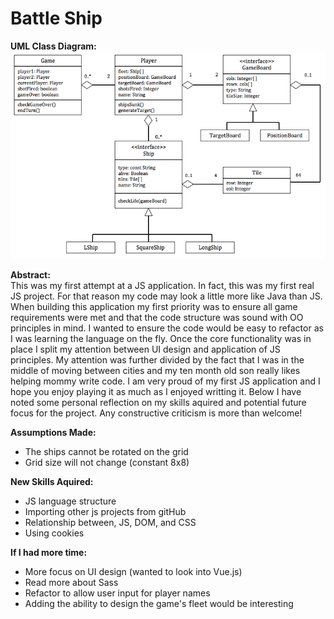 # Battle Ship

<b>UML Class Diagram:</b>
![alt text](https://github.com/kgaboriau/BattleShip/blob/master/classUML.png)


<b>Abstract:</b></br>
This was my first attempt at a JS application. In fact, this was my first real JS project. For that reason my code may look a little more like Java than JS. When building this application my first priority was to ensure all game requirements were met and that the code structure was sound with OO principles in mind. I wanted to ensure the code would be easy to refactor as I was learning the language on the fly. Once the core functionality was in place I split my attention between UI design and application of JS principles. My attention was further divided by the fact that I was in the middle of moving between cities and my ten month old son really likes helping mommy write code. I am very proud of my first JS application and I hope you enjoy playing it as much as I enjoyed writting it. Below I have noted some personal reflection on my skills aquired and potential future focus for the project. Any constructive criticism is more than welcome!


<b>Assumptions Made:</b> 
- The ships cannot be rotated on the grid
- Grid size will not change (constant 8x8)

<b>New Skills Aquired:</b> 
- JS language structure
- Importing other js projects from gitHub
- Relationship between, JS, DOM, and CSS
- Using cookies


<b>If I had more time: </b>
- More focus on UI design (wanted to look into Vue.js)
- Read more about Sass
- Refactor to allow user input for player names
- Adding the ability to design the game\'s fleet would be interesting
